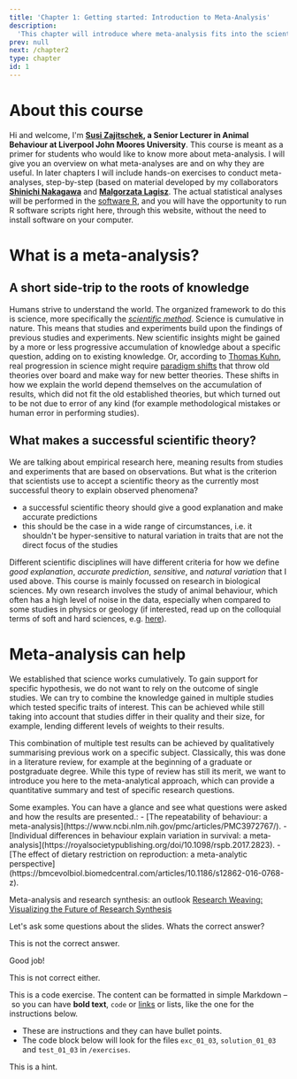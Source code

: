 ```yaml
---
title: 'Chapter 1: Getting started: Introduction to Meta-Analysis'
description:
  'This chapter will introduce where meta-analysis fits into the scientific method, give some background, and examples.'
prev: null
next: /chapter2
type: chapter
id: 1
---
```


<exercise id="1" title="Introduction">

# About this course

Hi and welcome, I'm **[Susi Zajitschek](https://www.ljmu.ac.uk/about-us/staff-profiles/faculty-of-science/school-of-biological-and-environmental-sciences/susanne-zajitschek), a Senior Lecturer in Animal Behaviour at Liverpool John Moores University**. This course is meant as a primer for students who would like to know more about meta-analysis. I will give you an overview on what meta-analyses are and on why they are useful. In later chapters I will include hands-on exercises to conduct meta-analyses, step-by-step (based on material developed by my collaborators **[Shinichi Nakagawa](http://www.i-deel.org/shinichi-nakagawa.html)** and **[Malgorzata  Lagisz](https://mlagisz.weebly.com/)**. The actual statistical analyses will be performed in the [software R](https://www.r-project.org/about.html), and you will have the opportunity to run R software scripts right here, through this website, without the need to install software on your computer.

# What is a meta-analysis?
## A short side-trip to the roots of knowledge
Humans strive to understand the world. The organized framework to do this is science, more specifically the *[scientific method](https://en.wikipedia.org/wiki/Scientific_method)*. Science is cumulative in nature. This means that studies and experiments build upon the findings of previous studies and experiments. New scientific insights might be gained by a more or less progressive accumulation of knowledge about a specific question, adding on to existing knowledge. Or, according to [Thomas Kuhn](https://en.wikipedia.org/wiki/Thomas_Kuhn), real progression in science might require [paradigm shifts](https://en.wikipedia.org/wiki/Paradigm_shift) that throw old theories over board and make way for new better theories. These shifts in how we explain the world depend themselves on the accumulation of results, which did not fit the old established theories, but which turned out to be not due to error of any kind (for example methodological mistakes or human error in performing studies).

## What makes a successful scientific theory?
We are talking about empirical research here, meaning results from studies and experiments that are based on observations. But what is the criterion that scientists use to accept a scientific theory as the currently most successful theory to explain observed phenomena?

- a successful scientific theory should give a good explanation and make accurate predictions
- this should be the case in a wide range of circumstances, i.e. it shouldn't be hyper-sensitive to natural variation in traits that are not the direct focus of the studies

Different scientific disciplines will have different criteria for how we define *good explanation*, *accurate prediction*, *sensitive*, and *natural variation* that I used above.
This course is mainly focussed on research in biological sciences. My own research involves the study of animal behaviour, which often has a high level of noise in the data, especially when compared to some studies in physics or geology (if interested, read up on the colloquial terms of soft and hard sciences, e.g. [here](https://en.wikipedia.org/wiki/Hard_and_soft_science)). 

# Meta-analysis can help
We established that science works cumulatively. To gain support for specific hypothesis, we do not want to rely on the outcome of single studies. We can try to combine the knowledge gained in multiple studies which tested specific traits of interest. This can be achieved while still taking into account that studies differ in their quality and their size, for example, lending different levels of weights to their results. 

This combination of multiple test results can be achieved by qualitatively summarising previous work on a specific subject. Classically, this was done in a literature review, for example at the beginning of a graduate or postgraduate degree. While this type of review has still its merit, we want to introduce you here to the meta-analytical approach, which can provide a quantitative summary and test of specific research questions.
</exercise>

<exercise id="2" title="Examples of published meta-analyses and additional literature">
Some examples. You can have a glance and see what questions were asked and how the results are presented.:
- [The repeatability of behaviour: a meta-analysis](https://www.ncbi.nlm.nih.gov/pmc/articles/PMC3972767/).
- [Individual differences in behaviour explain variation in survival: a meta‐analysis](https://royalsocietypublishing.org/doi/10.1098/rspb.2017.2823).
- [The effect of dietary restriction on reproduction: a meta-analytic perspective](https://bmcevolbiol.biomedcentral.com/articles/10.1186/s12862-016-0768-z).

Meta-analysis and research synthesis: an outlook
[Research Weaving: Visualizing the Future of Research Synthesis](https://ecoevorxiv.org/ga2qz/)
</exercise>



<exercise id="2" title="Step-by-step meta-analysis">

Let's ask some questions about the slides. Whats the correct answer?

<choice>
<opt text="Answer one">

This is not the correct answer.

</opt>

<opt text="Answer two" correct="true">

Good job!

</opt>

<opt text="Answer three">

This is not correct either.

</opt>
</choice>

</exercise>

<exercise id="3" title="Meta-analysis in R">

This is a code exercise. The content can be formatted in simple Markdown – so
you can have **bold text**, `code` or [links](https://spacy.io) or lists, like
the one for the instructions below.

- These are instructions and they can have bullet points.
- The code block below will look for the files `exc_01_03`, `solution_01_03` and
  `test_01_03` in `/exercises`.

<codeblock id="01_03">

This is a hint.

</codeblock>

</exercise>
